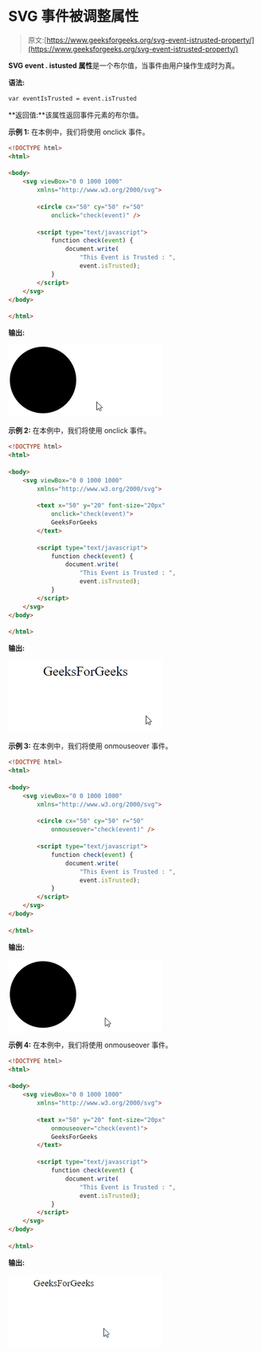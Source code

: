 # SVG 事件被调整属性

> 原文:[https://www.geeksforgeeks.org/svg-event-istrusted-property/](https://www.geeksforgeeks.org/svg-event-istrusted-property/)

**SVG event . istusted 属性**是一个布尔值，当事件由用户操作生成时为真。

**语法:**

```html
var eventIsTrusted = event.isTrusted
```

**返回值:**该属性返回事件元素的布尔值。

**示例 1:** 在本例中，我们将使用 onclick 事件。

```html
<!DOCTYPE html>
<html>

<body>
    <svg viewBox="0 0 1000 1000" 
        xmlns="http://www.w3.org/2000/svg">

        <circle cx="50" cy="50" r="50" 
            onclick="check(event)" />

        <script type="text/javascript">
            function check(event) {
                document.write(
                    "This Event is Trusted : ", 
                    event.isTrusted);
            }
        </script>
    </svg>
</body>

</html>
```

**输出:**

![](img/edf74c3ad9f2e33551c7916d23f8a0d0.png)

**示例 2:** 在本例中，我们将使用 onclick 事件。

```html
<!DOCTYPE html>
<html>

<body>
    <svg viewBox="0 0 1000 1000" 
        xmlns="http://www.w3.org/2000/svg">

        <text x="50" y="20" font-size="20px" 
            onclick="check(event)">
            GeeksForGeeks
        </text>

        <script type="text/javascript">
            function check(event) {
                document.write(
                    "This Event is Trusted : ", 
                    event.isTrusted);
            }
        </script>
    </svg>
</body>

</html>
```

**输出:**

![](img/813d5a8fa36cb39ed03b3535b4334d80.png)

**示例 3:** 在本例中，我们将使用 onmouseover 事件。

```html
<!DOCTYPE html>
<html>

<body>
    <svg viewBox="0 0 1000 1000" 
        xmlns="http://www.w3.org/2000/svg">

        <circle cx="50" cy="50" r="50" 
            onmouseover="check(event)" />

        <script type="text/javascript">
            function check(event) {
                document.write(
                    "This Event is Trusted : ", 
                    event.isTrusted);
            }
        </script>
    </svg>
</body>

</html>
```

**输出:**

![](img/7c6becb5544c4eddae0d37d14ac12ccc.png)

**示例 4:** 在本例中，我们将使用 onmouseover 事件。

```html
<!DOCTYPE html>
<html>

<body>
    <svg viewBox="0 0 1000 1000" 
        xmlns="http://www.w3.org/2000/svg">

        <text x="50" y="20" font-size="20px" 
            onmouseover="check(event)">
            GeeksForGeeks
        </text>

        <script type="text/javascript">
            function check(event) {
                document.write(
                    "This Event is Trusted : ", 
                    event.isTrusted);
            }
        </script>
    </svg>
</body>

</html>
```

**输出:**

![](img/dbafd06d70de04adceaf82ca9e148243.png)